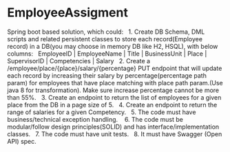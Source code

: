 # EmployeeAssigment
Spring boot based solution, which could:   1. Create DB Schema, DML scripts and related persistent classes to store each record(Employee record) in a DB(you may choose in memory DB like H2, HSQL), with below columns:   EmployeeID | EmployeeName | Title | BusinessUnit | Place | SupervisorID | Competencies | Salary   2. Create a /employee/place/{place}/salary/{percentage} PUT endpoint that will update each record by increasing their salary by percentage(percentage path param) for employees that have place matching with place path param.(Use java 8 for transformation). Make sure increase percentage cannot be more than 55%.   3. Create an endpoint to return the list of employees for a given place from the DB in a page size of 5.   4. Create an endpoint to return the range of salaries for a given Competency.   5. The code must have business/technical exception handling.    6. The code must be modular/follow design principles(SOLID) and has interface/implementation classes.   7. The code must have unit tests.   8. It must have Swagger (Open API) spec.
